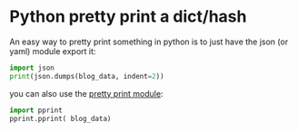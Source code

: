 # Python pretty print a dict/hash

An easy way to pretty print something in python is to just
have the json (or yaml) module export it:

```python
import json 
print(json.dumps(blog_data, indent=2))
```

you can also use the [pretty print module](https://docs.python.org/3.8/library/pprint.html):

```python
import pprint
pprint.pprint( blog_data)
```
